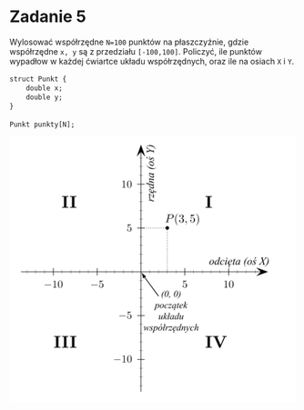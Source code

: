 # Zadanie 5

Wylosować współrzędne `N=100` punktów na płaszczyźnie, gdzie współrzędne `x, y` są z przedziału `[-100,100]`.
Policzyć, ile punktów wypadłow w każdej ćwiartce układu współrzędnych, oraz ile na osiach `X` i `Y`.

```
struct Punkt {
    double x;
    double y;
}

Punkt punkty[N];
```

![Układ współrzędnych](img/Cartesian_coordinates_2D_PL.svg.png)
